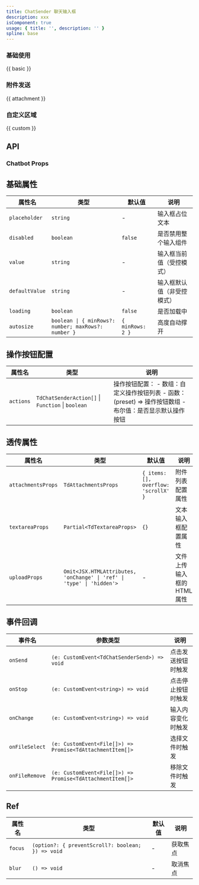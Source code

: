 ```yaml
---
title: ChatSender 聊天输入框
description: xxx
isComponent: true
usage: { title: '', description: '' }
spline: base
---
```


### 基础使用

{{ basic }}

### 附件发送

{{ attachment }}

### 自定义区域

{{ custom }}

## API

### Chatbot Props

## 基础属性

| 属性名 | 类型 | 默认值 | 说明 |
|--------|------|--------|------|
| `placeholder` | `string` | - | 输入框占位文本 |
| `disabled` | `boolean` | `false` | 是否禁用整个输入组件 |
| `value` | `string` | - | 输入框当前值（受控模式） |
| `defaultValue` | `string` | - | 输入框默认值（非受控模式） |
| `loading` | `boolean` | `false` | 是否加载中 |
| `autosize` | `boolean \| { minRows?: number; maxRows?: number }` | `{ minRows: 2 }` | 高度自动撑开 |

## 操作按钮配置

| 属性名 | 类型 | 说明 |
|--------|------|------|
| `actions` | `TdChatSenderAction[]` \| `Function` \| `boolean` | 操作按钮配置： - 数组：自定义操作按钮列表 - 函数：(preset) => 操作按钮数组 - 布尔值：是否显示默认操作按钮 |

## 透传属性

| 属性名 | 类型 | 默认值 | 说明 |
|--------|------|--------|------|
| `attachmentsProps` | `TdAttachmentsProps` | `{ items: [], overflow: 'scrollX' }` | 附件列表配置属性 |
| `textareaProps` | `Partial<TdTextareaProps>` | `{}` | 文本输入框配置属性 |
| `uploadProps` | `Omit<JSX.HTMLAttributes, 'onChange' \| 'ref' \| 'type' \| 'hidden'>` | - | 文件上传输入框的HTML属性 |

## 事件回调

| 事件名 | 参数类型 | 说明 |
|--------|----------|------|
| `onSend` | `(e: CustomEvent<TdChatSenderSend>) => void` | 点击发送按钮时触发 |
| `onStop` | `(e: CustomEvent<string>) => void` | 点击停止按钮时触发 |
| `onChange` | `(e: CustomEvent<string>) => void` | 输入内容变化时触发 |
| `onFileSelect` | `(e: CustomEvent<File[]>) => Promise<TdAttachmentItem[]>` | 选择文件时触发 |
| `onFileRemove` | `(e: CustomEvent<File[]>) => Promise<TdAttachmentItem[]>` | 移除文件时触发 |

## Ref

| 属性名 | 类型 | 默认值 | 说明 |
|--------|------|--------|------|
| `focus` | `(option?: { preventScroll?: boolean; }) => void` | - | 获取焦点 |
| `blur` | `() => void` | - | 取消焦点 |
